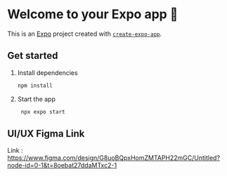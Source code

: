 # Welcome to your Expo app 👋

This is an [Expo](https://expo.dev) project created with [`create-expo-app`](https://www.npmjs.com/package/create-expo-app).

## Get started

1. Install dependencies

   ```bash
   npm install
   ```

2. Start the app

   ```bash
    npx expo start
   ```
   
## UI/UX Figma Link

Link : https://www.figma.com/design/G8uoBQpxHomZMTAPH22mGC/Untitled?node-id=0-1&t=8oebat27ddaMTxc2-1
